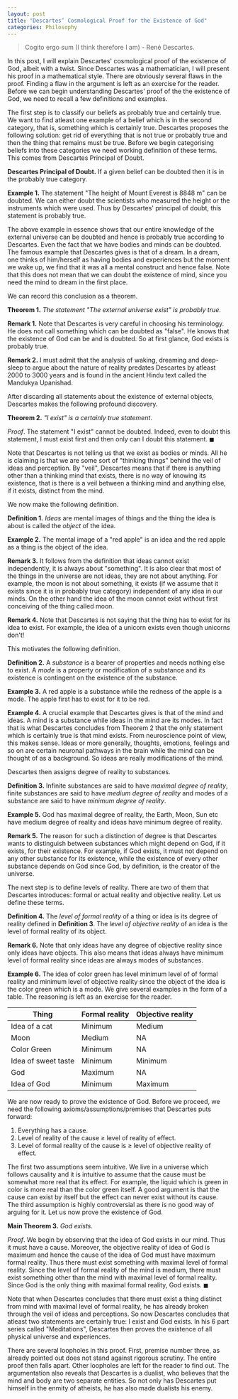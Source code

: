 ```yaml
---
layout: post
title: "Descartes’ Cosmological Proof for the Existence of God"
categories: Philosophy
---
```

> Cogito ergo sum (I think therefore I am) - René Descartes.

In this post, I will explain Descartes' cosmological proof of the existence of God, albeit with a twist. Since Descartes was a mathematician, I will present his proof in a mathematical style. There are obviously several flaws in the proof. Finding a flaw in the argument is left as an exercise for the reader. Before we can begin understanding Descartes' proof of the the existence of God, we need to recall a few definitions and examples. 

The first step is to classify our beliefs as probably true and certainly true. We want to find atleast one example of a belief which is in the second category, that is, something which is certainly true. Descartes proposes the following solution: get rid of everything that is not true or probably true and then the thing that remains must be true. Before we begin categorising beliefs into these categories we need working definition of these terms. This comes from Descartes Principal of Doubt.

**Descartes Principal of Doubt.** If a given belief can be doubted then it is in the probably true category. 

**Example 1.** The statement "The height of Mount Everest is 8848 m" can be doubted. We can either doubt the scientists who measured the height or the instruments which were used. Thus by Descartes' principal of doubt, this statement is probably true. 

The above example in essence shows that our entire knowledge of the external universe can be doubted and hence is probably true according to Descartes. Even the fact that we have bodies and minds can be doubted. The famous example that Descartes gives is that of a dream. In a dream, one thinks of him/herself as having bodies and experiences but the moment we wake up, we find that it was all a mental construct and hence false. Note that this does not mean that we can doubt the existence of mind, since you need the mind to dream in the first place.

We can record this conclusion as a theorem.

**Theorem 1.** _The statement "The external universe exist" is probably true_. 

**Remark 1.** Note that Descartes is very careful in choosing his terminology. He does not call something which can be doubted as "false". He knows that the existence of God can be and is doubted. So at first glance, God exists is probably true. 

**Remark 2.** I must admit that the analysis of waking, dreaming and deep-sleep to argue about the nature of reality predates Descartes by atleast 2000 to 3000 years and is found in the ancient Hindu text called the Mandukya Upanishad.

After discarding all statements about the existence of external objects, Descartes makes the following profound discovery. 

**Theorem 2.** _"I exist" is a certainly true statement_.

_Proof_. The statement "I exist" cannot be doubted. Indeed, even to doubt this statement, I must exist first and then only can I doubt this statement. $\blacksquare$ 

Note that Descartes is not telling us that we exist as bodies or minds. All he is claiming is that we are some sort of "thinking things" behind the veil of ideas and perception. By "veil", Descartes means that if there is anything other than a thinking mind that exists, there is no way of knowing its existence, that is there is a veil between a thinking mind and anything else, if it exists, distinct from the mind.

We now make the following definition.

**Definition 1.** _Ideas_ are mental images of things and the thing the idea is about is called the _object_ of the idea. 

**Example 2.** The mental image of a "red apple" is an idea and the red apple as a thing is the object of the idea. 

**Remark 3.** It follows from the definition that ideas cannot exist independently, it is always about "something". It is also clear that most of the things in the universe are not ideas, they are not about anything. For example, the moon is not about something, it exists (if we assume that it exists since it is in probably true category) independent of any idea in our minds. On the other hand the idea of the moon cannot exist without first conceiving of the thing called moon. 

**Remark 4.** Note that Descartes is not saying that the thing has to exist for its idea to exist. For example, the idea of a unicorn exists even though unicorns don't!  

This motivates the following definition.

**Definition 2.** A _substance_ is a bearer of properties and needs nothing else to exist. A _mode_ is a property or modification of a substance and its existence is contingent on the existence of the substance.

**Example 3.** A red apple is a substance while the redness of the apple is a mode. The apple first has to exist for it to be red. 

**Example 4.** A crucial example that Descartes gives is that of the mind and ideas. A mind is a substance while ideas in the mind are its modes. In fact that is what Descartes concludes from Theorem 2 that the only statement which is certainly true is that mind exists. From neuroscience point of view, this makes sense. Ideas or more generally, thoughts, emotions, feelings and so on are certain neuronal pathways in the brain while the mind can be thought of as a background. So ideas are really modifications of the mind. 

Descartes then assigns degree of reality to substances. 

**Definition 3.** Infinite substances are said to have _maximal degree of reality_, finite substances are said to have _medium degree of reality_ and modes of a substance are said to have _minimum degree of reality_.

**Example 5.** God has maximal degree of reality, the Earth, Moon, Sun etc have medium degree of reality and ideas have minimum degree of reality.

**Remark 5.** The reason for such a distinction of degree is that Descartes wants to distinguish between substances which might depend on God, if it exists, for their existence. For example, if God exists, it must not depend on any other substance for its existence, while the existence of every other substance depends on God since God, by definition, is the creator of the universe. 

The next step is to define levels of reality. There are two of them that Descartes introduces: formal or actual reality and objective reality. Let us define these terms. 

**Definition 4.** The _level of formal reality_ of a thing or idea is its degree of reality defined in **Definition 3**. The _level of objective reality_ of an idea is the level of formal reality of its object. 

**Remark 6.** Note that only ideas have any degree of objective reality since only ideas have objects. This also means that ideas always have minimum level of formal reality since ideas are always modes of substances.  

**Example 6.** The idea of color green has level minimum level of of formal reality and minimum level of objective reality since the object of the idea is the color green which is a mode. We give several examples in the form of a table. The reasoning is left as an exercise for the reader.

| Thing | Formal reality | Objective reality |
| ------|----------------|------------------ |
| Idea of a cat | Minimum | Medium           |
| Moon |  Medium | NA                        | 
| Color Green |  Minimum| NA |
| Idea of sweet taste | Minimum | Minimum|
| God|  Maximum| NA|
| Idea of God|  Minimum| Maximum|

    
We are now ready to prove the existence of God. Before we proceed, we need the following axioms/assumptions/premises that Descartes puts forward:
1. Everything has a cause.
2. Level of reality of the cause $\geq$ level of reality of effect.
3. Level of formal reality of the cause is $\geq$ level of objective reality of effect.

The first two assumptions seem intuitive. We live in a universe which follows causality and it is intuitive to assume that the cause must be somewhat more real that its effect. For example, the liquid which is green in color is more real than the color green itself. A good argument is that the cause can exist by itself but the effect can never exist without its cause. The third assumption is highly controversial as there is no good way of arguing for it. Let us now prove the existence of God.  

**Main Theorem 3.** _God exists_. 

_Proof_. We begin by observing that the idea of God exists in our mind. Thus it must have a cause. Moreover, the objective reality of idea of God is maximum and hence the cause of the idea of God must have maximum formal reality. Thus there must exist something with maximal level of formal reality. Since the level of formal reality of the mind is medium, there must exist something other than the mind with maximal level of formal reality. Since God is the only thing with maximal formal reality, God exists. $\blacksquare$

Note that when Descartes concludes that there must exist a thing distinct from mind with maximal level of formal reality, he has already broken through the veil of ideas and perceptions. So now Descartes concludes that atleast two statements are certainly true: I exist and God exists. In his 6 part series called "Meditations", Descartes then proves the existence of all physical universe and experiences. 

There are several loopholes in this proof. First, premise number three, as already pointed out does not stand against rigorous scrutiny. The entire proof then falls apart. Other loopholes are left for the reader to find out. The argumentation also reveals that Descartes is a dualist, who believes that the mind and body are two separate entities. So not only has Descartes put himself in the enmity of atheists, he has also made dualists his enemy.   
  
  
